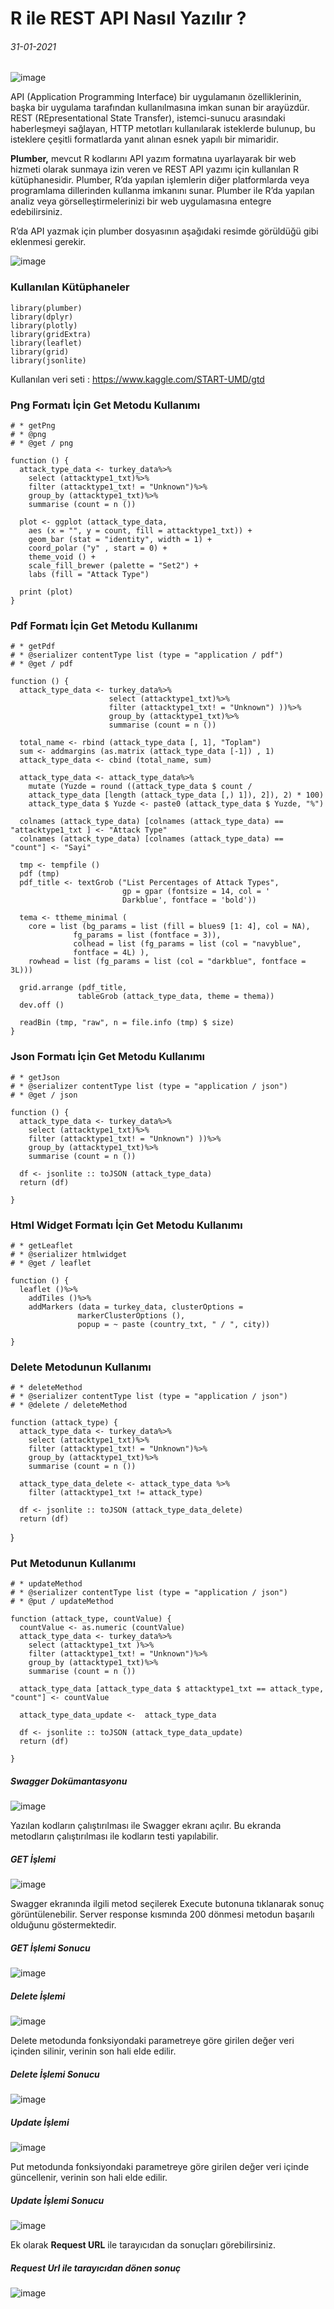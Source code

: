 
# R ile REST API Nasıl Yazılır ?
###### 31-01-2021

![image](https://user-images.githubusercontent.com/61660262/134141035-f8261dac-f58b-4596-a154-6c111eb70606.png)

 API (Application Programming Interface) bir uygulamanın özelliklerinin, başka bir uygulama tarafından kullanılmasına imkan sunan bir arayüzdür.
 REST (REpresentational State Transfer), istemci-sunucu arasındaki haberleşmeyi sağlayan, HTTP metotları kullanılarak isteklerde bulunup,
 bu isteklere çeşitli formatlarda yanıt alınan esnek yapılı bir mimaridir.

**Plumber,** mevcut R kodlarını API yazım formatına uyarlayarak bir web hizmeti olarak sunmaya izin veren ve REST API yazımı için kullanılan R kütüphanesidir. Plumber, R’da yapılan işlemlerin diğer platformlarda veya programlama dillerinden kullanma imkanını sunar. Plumber ile R’da yapılan analiz veya görselleştirmelerinizi bir web uygulamasına entegre edebilirsiniz.

R’da API yazmak için plumber dosyasının aşağıdaki resimde görüldüğü gibi eklenmesi gerekir.

![image](https://user-images.githubusercontent.com/61660262/134141141-43ef0c3d-835a-421b-a92b-84ba34c24704.png)

### Kullanılan Kütüphaneler
    library(plumber) 
    library(dplyr) 
    library(plotly) 
    library(gridExtra) 
    library(leaflet) 
    library(grid) 
    library(jsonlite)

Kullanılan veri seti : https://www.kaggle.com/START-UMD/gtd

### Png Formatı İçin Get Metodu Kullanımı

    # * getPng 
    # * @png 
    # * @get / png 
    
    function () { 
      attack_type_data <- turkey_data%>% 
        select (attacktype1_txt)%>% 
        filter (attacktype1_txt! = "Unknown")%>% 
        group_by (attacktype1_txt)%>% 
        summarise (count = n ()) 

      plot <- ggplot (attack_type_data, 
        aes (x = "", y = count, fill = attacktype1_txt)) + 
        geom_bar (stat = "identity", width = 1) + 
        coord_polar ("y" , start = 0) + 
        theme_void () + 
        scale_fill_brewer (palette = "Set2") + 
        labs (fill = "Attack Type") 

      print (plot) 
    }
    
    
 ### Pdf Formatı İçin Get Metodu Kullanımı
 
    # * getPdf 
    # * @serializer contentType list (type = "application / pdf") 
    # * @get / pdf 
    
    function () { 
      attack_type_data <- turkey_data%>% 
                          select (attacktype1_txt)%>% 
                          filter (attacktype1_txt! = "Unknown") ))%>% 
                          group_by (attacktype1_txt)%>% 
                          summarise (count = n ()) 

      total_name <- rbind (attack_type_data [, 1], "Toplam") 
      sum <- addmargins (as.matrix (attack_type_data [-1]) , 1) 
      attack_type_data <- cbind (total_name, sum) 

      attack_type_data <- attack_type_data%>% 
        mutate (Yuzde = round ((attack_type_data $ count /       
        attack_type_data [length (attack_type_data [,) 1]), 2]), 2) * 100) 
        attack_type_data $ Yuzde <- paste0 (attack_type_data $ Yuzde, "%") 

      colnames (attack_type_data) [colnames (attack_type_data) == "attacktype1_txt ] <- "Attack Type" 
      colnames (attack_type_data) [colnames (attack_type_data) ==  "count"] <- "Sayi" 

      tmp <- tempfile () 
      pdf (tmp) 
      pdf_title <- textGrob ("List Percentages of Attack Types", 
                             gp = gpar (fontsize = 14, col = ' 
                             Darkblue', fontface = 'bold')) 

      tema <- ttheme_minimal (
        core = list (bg_params = list (fill = blues9 [1: 4], col = NA), 
                  fg_params = list (fontface = 3)), 
                  colhead = list (fg_params = list (col = "navyblue",     
                  fontface = 4L) ), 
        rowhead = list (fg_params = list (col = "darkblue", fontface = 3L))) 

      grid.arrange (pdf_title, 
                   tableGrob (attack_type_data, theme = thema)) 
      dev.off () 

      readBin (tmp, "raw", n = file.info (tmp) $ size) 
    }


### Json Formatı İçin Get Metodu Kullanımı

    # * getJson 
    # * @serializer contentType list (type = "application / json") 
    # * @get / json 
    
    function () { 
      attack_type_data <- turkey_data%>% 
        select (attacktype1_txt)%>% 
        filter (attacktype1_txt! = "Unknown") ))%>% 
        group_by (attacktype1_txt)%>% 
        summarise (count = n ()) 

      df <- jsonlite :: toJSON (attack_type_data) 
      return (df) 

    }
    
### Html Widget Formatı İçin Get Metodu Kullanımı

    # * getLeaflet 
    # * @serializer htmlwidget 
    # * @get / leaflet 
    
    function () { 
      leaflet ()%>% 
        addTiles ()%>% 
        addMarkers (data = turkey_data, clusterOptions =    
                   markerClusterOptions (), 
                   popup = ~ paste (country_txt, " / ", city)) 

    }

### Delete Metodunun Kullanımı
    # * deleteMethod 
    # * @serializer contentType list (type = "application / json") 
    # * @delete / deleteMethod 
    
    function (attack_type) { 
      attack_type_data <- turkey_data%>% 
        select (attacktype1_txt)%>% 
        filter (attacktype1_txt! = "Unknown")%>% 
        group_by (attacktype1_txt)%>% 
        summarise (count = n ()) 

      attack_type_data_delete <- attack_type_data %>% 
        filter (attacktype1_txt != attack_type) 

      df <- jsonlite :: toJSON (attack_type_data_delete) 
      return (df) 

}

### Put Metodunun Kullanımı

    # * updateMethod 
    # * @serializer contentType list (type = "application / json") 
    # * @put / updateMethod 
    
    function (attack_type, countValue) { 
      countValue <- as.numeric (countValue) 
      attack_type_data <- turkey_data%>% 
        select (attacktype1_txt )%>% 
        filter (attacktype1_txt! = "Unknown")%>% 
        group_by (attacktype1_txt)%>% 
        summarise (count = n ()) 

      attack_type_data [attack_type_data $ attacktype1_txt == attack_type, "count"] <- countValue 

      attack_type_data_update <-  attack_type_data 

      df <- jsonlite :: toJSON (attack_type_data_update) 
      return (df) 

    }


##### Swagger Dokümantasyonu
![image](https://user-images.githubusercontent.com/61660262/134141977-ad3b5a3f-c0db-4723-98dc-cbb810e64e13.png)

Yazılan kodların çalıştırılması ile Swagger ekranı açılır. Bu ekranda metodların çalıştırılması ile kodların testi yapılabilir.

##### GET İşlemi
![image](https://user-images.githubusercontent.com/61660262/134142213-bb0da0ae-494a-48a6-a88d-01abd56fbca2.png)

Swagger ekranında ilgili metod seçilerek Execute butonuna tıklanarak sonuç görüntülenebilir. Server response kısmında 200 dönmesi metodun başarılı olduğunu göstermektedir.

##### GET İşlemi Sonucu
![image](https://user-images.githubusercontent.com/61660262/134142306-c8cb6f85-b6b2-49cb-987f-db55e2ad36c6.png)

##### Delete İşlemi
![image](https://user-images.githubusercontent.com/61660262/134142378-2c9eae74-0ea9-4107-95c9-bb0e7058c907.png)

Delete metodunda fonksiyondaki parametreye göre girilen değer veri içinden silinir, verinin son hali elde edilir.

##### Delete İşlemi Sonucu
![image](https://user-images.githubusercontent.com/61660262/134142449-2ee4af34-ed06-43a5-ad1d-1bb8e4694a17.png)
 
 ##### Update İşlemi
![image](https://user-images.githubusercontent.com/61660262/134142491-91e872d1-1095-491a-97bc-a13c61cde1a9.png)                   

Put metodunda fonksiyondaki parametreye göre girilen değer veri içinde güncellenir, verinin son hali elde edilir.

##### Update İşlemi Sonucu
![image](https://user-images.githubusercontent.com/61660262/134142534-ad91f122-6450-4aed-b3e7-d4c847ae36fd.png)
                          
Ek olarak **Request URL** ile tarayıcıdan da sonuçları görebilirsiniz.

##### Request Url ile tarayıcıdan dönen sonuç
![image](https://user-images.githubusercontent.com/61660262/134142568-d17902c8-5db0-42d9-a182-82dd300f5a60.png)


